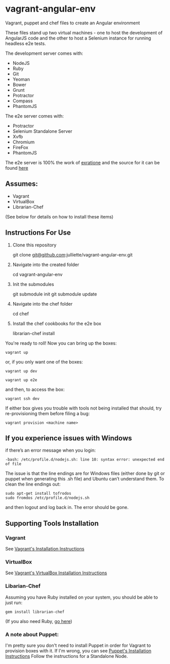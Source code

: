 vagrant-angular-env
===================

Vagrant, puppet and chef files to create an Angular environment

These files stand up two virtual machines - one to host the development of AngularJS code and the other to host a Selenium instance for running headless e2e tests.

The development server comes with:
* NodeJS
* Ruby
* Git
* Yeoman
* Bower
* Grunt
* Protractor
* Compass
* PhantomJS

The e2e server comes with:
* Protractor
* Selenium Standalone Server
* Xvfb
* Chromium
* FireFox
* PhantomJS

The e2e server is 100% the work of [exratione](https://www.exratione.com/2013/12/angularjs-headless-end-to-end-testing-with-protractor-and-selenium/) and the source for it can be found [here](https://github.com/exratione/protractor-selenium-server-cookbook)

Assumes:
--------
* Vagrant
* VirtualBox
* Librarian-Chef

(See below for details on how to install these items)

Instructions For Use
---
1. Clone this repository

	git clone git@github.com:julliette/vagrant-angular-env.git
	
2. Navigate into the created folder

	cd vagrant-angular-env
	
3. Init the submodules

	git submodule init
	git submodule update
	
4. Navigate into the chef folder

	cd chef
	
5. Install the chef cookbooks for the e2e box

	librarian-chef install

You're ready to roll! Now you can bring up the boxes:

	vagrant up
or, if you only want one of the boxes:

	vagrant up dev

	vagrant up e2e
and then, to access the box:

	vagrant ssh dev

If either box gives you trouble with tools not being installed that should, try re-provisioning them before filing a bug:

	vagrant provision <machine name>

If you experience issues with Windows
---
if there’s an error message when you login:

	-bash: /etc/profile.d/nodejs.sh: line 10: syntax error: unexpected end of file

The issue is that the line endings are for Windows files (either done by git or puppet when generating this .sh file) and Ubuntu can’t understand them. To clean the line endings out:

	sudo apt-get install tofrodos
	sudo fromdos /etc/profile.d/nodejs.sh
	
and then logout and log back in. The error should be gone.

Supporting Tools Installation
----
### Vagrant
See [Vagrant's Installation Instructions](http://docs.vagrantup.com/v2/installation/index.html)

### VirtualBox
See [Vagrant's VirtualBox Installation Instructions](http://docs.vagrantup.com/v2/virtualbox/index.html)

### Libarian-Chef
Assuming you have Ruby installed on your system, you should be able to just run:

	gem install librarian-chef

(If you also need Ruby, [go here](https://www.ruby-lang.org/en/downloads/))

### A note about Puppet:
I'm pretty sure you don't need to install Puppet in order for Vagrant to provision boxes with it. If I'm wrong, you can see [Puppet's Installation Instructions](http://docs.puppetlabs.com/guides/installation.html) Follow the instructions for a Standalone Node.


